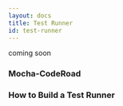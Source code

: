 ```yaml
---
layout: docs
title: Test Runner
id: test-runner
---
```

coming soon

### Mocha-CodeRoad

### How to Build a Test Runner
